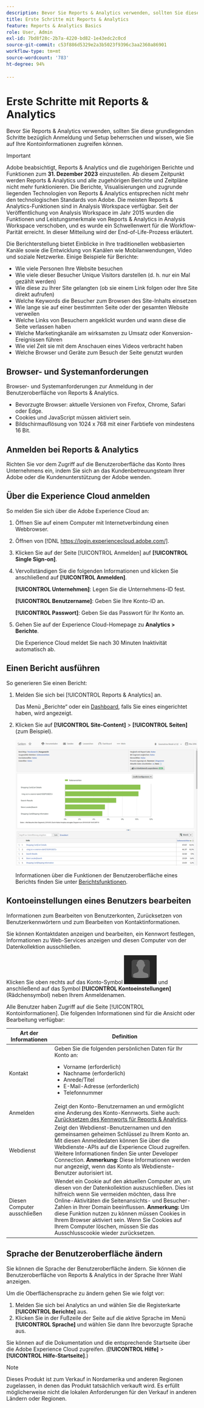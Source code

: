 ```yaml
---
description: Bevor Sie Reports & Analytics verwenden, sollten Sie diese grundlegenden Schritte bezüglich Anmeldung und Setup beherrschen und wissen, wie Sie auf Ihre Kontoinformationen zugreifen können.
title: Erste Schritte mit Reports & Analytics
feature: Reports & Analytics Basics
role: User, Admin
exl-id: 7bd8f28c-2b7a-4220-bd82-1e43edc2c0cd
source-git-commit: c53f886d5329e2a3b5023f9396c3aa2360a86901
workflow-type: tm+mt
source-wordcount: '783'
ht-degree: 94%

---
```


# Erste Schritte mit Reports &amp; Analytics

Bevor Sie Reports &amp; Analytics verwenden, sollten Sie diese grundlegenden Schritte bezüglich Anmeldung und Setup beherrschen und wissen, wie Sie auf Ihre Kontoinformationen zugreifen können.

>[!IMPORTANT]
>Adobe beabsichtigt, Reports &amp; Analytics und die zugehörigen Berichte und Funktionen zum **31. Dezember 2023** einzustellen. Ab diesem Zeitpunkt werden Reports &amp; Analytics und alle zugehörigen Berichte und Zeitpläne nicht mehr funktionieren. Die Berichte, Visualisierungen und zugrunde liegenden Technologien von Reports &amp; Analytics entsprechen nicht mehr den technologischen Standards von Adobe. Die meisten Reports &amp; Analytics-Funktionen sind in Analysis Workspace verfügbar. Seit der Veröffentlichung von Analysis Workspace im Jahr 2015 wurden die Funktionen und Leistungsmerkmale von Reports &amp; Analytics in Analysis Workspace verschoben, und es wurde ein Schwellenwert für die Workflow-Parität erreicht. In dieser Mitteilung wird der End-of-Life-Prozess erläutert.

Die Berichterstellung bietet Einblicke in Ihre traditionellen webbasierten Kanäle sowie die Entwicklung von Kanälen wie Mobilanwendungen, Video und soziale Netzwerke. Einige Beispiele für Berichte:

* Wie viele Personen Ihre Website besuchen
* Wie viele dieser Besucher Unique Visitors darstellen (d. h. nur ein Mal gezählt werden)
* Wie diese zu Ihrer Site gelangten (ob sie einem Link folgen oder Ihre Site direkt aufrufen)
* Welche Keywords die Besucher zum Browsen des Site-Inhalts einsetzen
* Wie lange sie auf einer bestimmten Seite oder der gesamten Website verweilen
* Welche Links von Besuchern angeklickt wurden und wann diese die Seite verlassen haben
* Welche Marketingkanäle am wirksamsten zu Umsatz oder Konversion-Ereignissen führen
* Wie viel Zeit sie mit dem Anschauen eines Videos verbracht haben
* Welche Browser und Geräte zum Besuch der Seite genutzt wurden

## Browser- und Systemanforderungen

Browser- und Systemanforderungen zur Anmeldung in der Benutzeroberfläche von Reports &amp; Analytics.

* Bevorzugte Browser: aktuelle Versionen von Firefox, Chrome, Safari oder Edge.
* Cookies und JavaScript müssen aktiviert sein.
* Bildschirmauflösung von 1024 x 768 mit einer Farbtiefe von mindestens 16 Bit.

## Anmelden bei Reports &amp; Analytics

Richten Sie vor dem Zugriff auf die Benutzeroberfläche das Konto Ihres Unternehmens ein, indem Sie sich an das Kundenbetreuungsteam Ihrer Adobe oder die Kundenunterstützung der Adobe wenden.

## Über die Experience Cloud anmelden

So melden Sie sich über die Adobe Experience Cloud an:

1. Öffnen Sie auf einem Computer mit Internetverbindung einen Webbrowser.
1. Öffnen von [!DNL https://login.experiencecloud.adobe.com/].
1. Klicken Sie auf der Seite [!UICONTROL Anmelden] auf **[!UICONTROL Single Sign-on]**.
1. Vervollständigen Sie die folgenden Informationen und klicken Sie anschließend auf **[!UICONTROL Anmelden]**.

   **[!UICONTROL Unternehmen]**: Legen Sie die Unternehmens-ID fest.

   **[!UICONTROL Benutzername]**: Geben Sie Ihre Konto-ID an.

   **[!UICONTROL Passwort]**: Geben Sie das Passwort für Ihr Konto an.
1. Gehen Sie auf der Experience Cloud-Homepage zu **Analytics > Berichte**.

   Die Experience Cloud meldet Sie nach 30 Minuten Inaktivität automatisch ab.

## Einen Bericht ausführen

So generieren Sie einen Bericht:

1. Melden Sie sich bei [!UICONTROL Reports &amp; Analytics] an.

   Das Menü „Berichte“ oder ein [Dashboard](/help/analyze/reports-analytics/dashboard.md), falls Sie eines eingerichtet haben, wird angezeigt.

1. Klicken Sie auf **[!UICONTROL Site-Content]** > **[!UICONTROL Seiten]** (zum Beispiel).

   ![](assets/pages_report.png)

   Informationen über die Funktionen der Benutzeroberfläche eines Berichts finden Sie unter [Berichtsfunktionen](/help/analyze/reports-analytics/overview/report-overview.md).

## Kontoeinstellungen eines Benutzers bearbeiten

Informationen zum Bearbeiten von Benutzerkonten, Zurücksetzen von Benutzerkennwörtern und zum Bearbeiten von Kontaktinformationen.

Sie können Kontaktdaten anzeigen und bearbeiten, ein Kennwort festlegen, Informationen zu Web-Services anzeigen und diesen Computer von der Datenkollektion ausschließen.

Klicken Sie oben rechts auf das Konto-Symbol ![](assets/account.png) und anschließend auf das Symbol **[!UICONTROL Kontoeinstellungen]** (Rädchensymbol) neben Ihrem Anmeldenamen.

Alle Benutzer haben Zugriff auf die Seite [!UICONTROL Kontoinformationen]. Die folgenden Informationen sind für die Ansicht oder Bearbeitung verfügbar:

| Art der Informationen | Definition |
| --- | --- |
| Kontakt | Geben Sie die folgenden persönlichen Daten für Ihr Konto an:<ul><li>Vorname (erforderlich)</li><li>Nachname (erforderlich)</li><li>Anrede/Titel</li><li>E-Mail-Adresse (erforderlich)</li><li>Telefonnummer</li></ul> |
| Anmelden | Zeigt den Konto-Benutzernamen an und ermöglicht eine Änderung des Konto-Kennworts. Siehe auch: [Zurücksetzen des Kennworts für Reports &amp; Analytics](https://experienceleague.adobe.com/docs/analytics/technotes/troubleshoot-login.html). |
| Webdienst | Zeigt den Webdienst-Benutzernamen und den gemeinsamen geheimen Schlüssel zu Ihrem Konto an. Mit diesen Anmeldedaten können Sie über die Webdienste-APIs auf die Experience Cloud zugreifen. Weitere Informationen finden Sie unter Developer Connection. **Anmerkung:** Diese Informationen werden nur angezeigt, wenn das Konto als Webdienste-Benutzer autorisiert ist. |
| Diesen Computer ausschließen | Wendet ein Cookie auf den aktuellen Computer an, um diesen von der Datenkollektion auszuschließen. Dies ist hilfreich wenn Sie vermeiden möchten, dass Ihre Online-Aktivitäten die Seitenansichts- und Besucher-Zahlen in Ihrer Domain beeinflussen. **Anmerkung:** Um diese Funktion nutzen zu können müssen Cookies in Ihrem Browser aktiviert sein. Wenn Sie Cookies auf Ihrem Computer löschen, müssen Sie das Ausschlusscookie wieder zurücksetzen. |

## Sprache der Benutzeroberfläche ändern

Sie können die Sprache der Benutzeroberfläche ändern. Sie können die Benutzeroberfläche von Reports &amp; Analytics in der Sprache Ihrer Wahl anzeigen.

Um die Oberflächensprache zu ändern gehen Sie wie folgt vor:

1. Melden Sie sich bei Analytics an und wählen Sie die Registerkarte **[!UICONTROL Berichte]** aus.
1. Klicken Sie in der Fußzeile der Seite auf die aktive Sprache im Menü **[!UICONTROL Sprache]** und wählen Sie dann Ihre bevorzugte Sprache aus.

Sie können auf die Dokumentation und die entsprechende Startseite über die Adobe Experience Cloud zugreifen. (**[!UICONTROL Hilfe]** > **[!UICONTROL Hilfe-Startseite]**.)

>[!NOTE]
>Dieses Produkt ist zum Verkauf in Nordamerika und anderen Regionen zugelassen, in denen das Produkt tatsächlich verkauft wird. Es erfüllt möglicherweise nicht die lokalen Anforderungen für den Verkauf in anderen Ländern oder Regionen.
